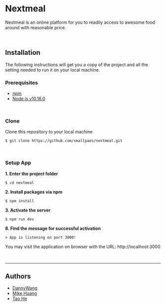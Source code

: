 # Nextmeal
Nextmeal is an online platform for you to readily access to awesome food around with reasonable price. 

<p>&nbsp;</p>

## Installation
The following instructions will get you a copy of the project and all the setting needed to run it on your local machine.


### Prerequisites

- [npm](https://www.npmjs.com/get-npm)
- [Node.js v10.16.0](https://nodejs.org/en/download/)

<p>&nbsp;</p>

### Clone

Clone this repository to your local machine

```
$ git clone https://github.com/smallpaes/nextmeal.git
```

<p>&nbsp;</p>


### Setup App

**1. Enter the project folder**

```
$ cd nextmeal
```

**2. Install packages via npm**

```
$ npm install
```

**3. Activate the server**

```
$ npm run dev
```

**8. Find the message for successful activation**

```
> App is listening on port 3000!
```
You may visit the application on browser with the URL: http://localhost:3000

<p>&nbsp;</p>

___


## Authors
- [DannyWang](https://github.com/windate3411)
- [Mike Huang](https://github.com/smallpaes)
- [Tao He](https://github.com/cTaohe)